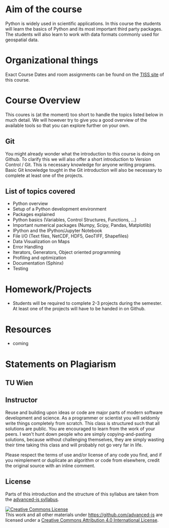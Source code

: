 # Aim of the course

Python is widely used in scientific applications. In this course the students
will learn the basics of Python and its most important third party packages. The
students will also learn to work with data formats commonly used for geospatial
data.

# Organizational things

Exact Course Dates and room assignments can be found on the
[TISS site](https://tiss.tuwien.ac.at/course/educationDetails.xhtml?windowId=96a&courseNr=120050&semester=2015W)
of this course.

# Course Overview

This coures is (at the moment) too short to handle the topics listed below in
much detail. We will however try to give you a good overview of the available
tools so that you can explore further on your own.

## Git

You might already wonder what the introduction to this course is doing on
Github. To clarify this we will also offer a short introduction to Version
Control / Git. This is necessary knowledge for anyone writing programs. Basic
Git knowledge tought in the Git introduction will also be necessary to complete
at least one of the projects.

## List of topics covered

- Python overview
- Setup of a Python development environment
- Packages explained
- Python basics (Variables, Control Structures, Functions, ...)
- Important numerical packages (Numpy, Scipy, Pandas, Matplotlib)
- IPython and the IPython/Jupyter Notebook
- File I/O (Text files, NetCDF, HDF5, GeoTIFF, Shapefiles)
- Data Visualization on Maps
- Error Handling
- Iterators, Generators, Object oriented programming
- Profiling and optimization
- Documentation (Sphinx)
- Testing

# Homework/Projects

- Students will be required to complete 2-3 projects during the semester. At
  least one of the projects will have to be handed in on Github.

# Resources

- coming

# Statements on Plagiarism

## TU Wien

## Instructor

Reuse and building upon ideas or code are major parts of modern software
development and science. As a programmer or scientist you will seldomly write
things completely from scratch. This class is structured such that all solutions
are public. You are encouraged to learn from the work of your peers. I won't
hunt down people who are simply copying-and-pasting solutions, because without
challenging themselves, they are simply wasting their time taking this class and
will probably not go very far in life.

Please respect the terms of use and/or license of any code you find, and if you
reimplement or duplicate an algorithm or code from elsewhere, credit the
original source with an inline comment.

## License

Parts of this introduction and the structure of this syllabus are taken from the
[advanced-js syllabus](https://github.com/advanced-js/syllabus). 

<a rel="license" href="http://creativecommons.org/licenses/by/4.0/"><img
alt="Creative Commons License" style="border-width:0"
src="https://i.creativecommons.org/l/by/4.0/88x31.png" /></a><br />This <span
xmlns:dct="http://purl.org/dc/terms/" href="http://purl.org/dc/dcmitype/Text"
rel="dct:type">work</span> and all other materials under
https://github.com/advanced-js are licensed under a <a rel="license"
href="http://creativecommons.org/licenses/by/4.0/">Creative Commons Attribution
4.0 International License</a>.
